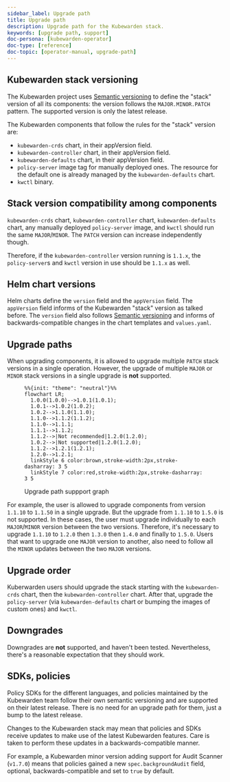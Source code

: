 ```yaml
---
sidebar_label: Upgrade path
title: Upgrade path
description: Upgrade path for the Kubewarden stack.
keywords: [upgrade path, support]
doc-persona: [kubewarden-operator]
doc-type: [reference]
doc-topic: [operator-manual, upgrade-path]
---
```


## Kubewarden stack versioning

The Kubewarden project uses [Semantic versioning](https://semver.org/)
to define the "stack" version of all its components: the version follows the
`MAJOR.MINOR.PATCH` pattern. The supported version is only the latest release.

The Kubewarden components that follow the rules for the "stack" version are:

- `kubewarden-crds` chart, in their appVersion field.
- `kubewarden-controller` chart, in their appVersion field.
- `kubewarden-defaults` chart, in their appVersion field.
- `policy-server` image tag for manually deployed ones. The resource for the
  default one is already managed by the `kubewarden-defaults` chart.
- `kwctl` binary.

## Stack version compatibility among components

`kubewarden-crds` chart, `kubewarden-controller` chart, `kubewarden-defaults`
chart, any manually deployed `policy-server` image, and `kwctl` should run the
same `MAJOR`/`MINOR`. The `PATCH` version can increase independently though.

Therefore, if the `kubewarden-controller` version running is `1.1.x`, the
`policy-server`s and `kwctl` version in use should be `1.1.x` as well.

## Helm chart versions

Helm charts define the `version` field and the `appVersion` field. The `appVersion` field informs
of the Kubewarden "stack" version as talked before. The `version` field also
follows [Semantic versioning](https://semver.org/) and informs of
backwards-compatible changes in the chart templates and `values.yaml`.

## Upgrade paths

When upgrading components, it is allowed to upgrade multiple `PATCH` stack versions
in a single operation. However, the upgrade of multiple `MAJOR` or `MINOR` stack versions
in a single upgrade is **not** supported.

<figure>

```mermaid
%%{init: "theme": "neutral"}%%
flowchart LR;
  1.0.0(1.0.0)-->1.0.1(1.0.1);
  1.0.1-->1.0.2(1.0.2);
  1.0.2-->1.1.0(1.1.0);
  1.1.0-->1.1.2(1.1.2);
  1.1.0-->1.1.1;
  1.1.1-->1.1.2;
  1.1.2-->|Not recommended|1.2.0(1.2.0);
  1.0.2-->|Not supported|1.2.0(1.2.0);
  1.1.2-->1.2.1(1.2.1);
  1.2.0-->1.2.1;
  linkStyle 6 color:brown,stroke-width:2px,stroke-dasharray: 3 5
  linkStyle 7 color:red,stroke-width:2px,stroke-dasharray: 3 5
```

<figcaption>Upgrade path suppport graph</figcaption>
</figure>

For example, the user is allowed to upgrade components from version `1.1.10` to
`1.1.50` in a single upgrade. But the upgrade from `1.1.10` to `1.5.0` is not supported.
In these cases, the user must upgrade individually to each `MAJOR`/`MINOR` version
between the two versions. Therefore, it's necessary to upgrade `1.1.10` to `1.2.0`
then `1.3.0` then `1.4.0` and finally to `1.5.0`. Users that want to upgrade one
`MAJOR` version to another, also need to follow all the `MINOR` updates between the
two `MAJOR` versions.

## Upgrade order

Kuberwarden users should upgrade the stack starting with the `kubewarden-crds`
chart, then the `kubewarden-controller` chart. After that, upgrade the
`policy-server` (via `kubewarden-defaults` chart or bumping the images of
custom ones) and `kwctl`.

## Downgrades

Downgrades are **not** supported, and haven't been tested. Nevertheless,
there's a reasonable expectation that they should work.

## SDKs, policies

Policy SDKs for the different languages, and policies maintained by the
Kubewarden team follow their own semantic versioning and are supported on their
latest release. There is no need for an upgrade path for them, just a bump to
the latest release.

Changes to the Kubewarden stack may mean that policies and SDKs receive updates
to make use of the latest Kubewarden features. Care is taken to perform these updates
in a backwards-compatible manner.

For example, a Kubewarden minor version adding support for Audit Scanner
(`v1.7.0`) means that policies gained a new `spec.backgroundAudit` field,
optional, backwards-compatible and set to `true` by default.
